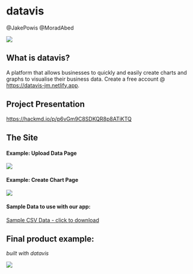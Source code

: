 # datavis

@JakePowis @MoradAbed

![](https://i.imgur.com/TlGa7lL.png)


## What is datavis?

A platform that allows businesses to quickly and easily create charts and graphs to visualise their business data. Create a free account @ https://datavis-jm.netlify.app.


## Project Presentation

https://hackmd.io/p/p6vGm9C8SDKQR8p8ATiKTQ

## The Site

#### Example: Upload Data Page


![](https://i.ibb.co/CBmkvLc/data2.png)


#### Example: Create Chart Page


![](https://i.ibb.co/d0gGhTP/data3.png)



#### Sample Data to use with our app:

[Sample CSV Data - click to download](https://filesend.standardnotes.org/send/elKql9yZW8jSA3DQxfZo#YjI0YzNhNjE0MzVkMGE1ZDQ1MGY1)



## Final product example:

<i>built with datavis<i>

![](https://i.imgur.com/WlQLz9V.jpg)




